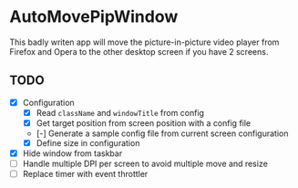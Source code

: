 # AutoMovePipWindow

This badly writen app will move the picture-in-picture video player from Firefox and Opera to the other desktop screen if you have 2 screens.

## TODO


- [x] Configuration
  - [x] Read `className` and `windowTitle` from config
  - [x] Get target position from screen position with a config file
  - [-] Generate a sample config file from current screen configuration
  - [x] Define size in configuration
- [x] Hide window from taskbar
- [ ] Handle multiple DPI per screen to avoid multiple move and resize
- [ ] Replace timer with event throttler
